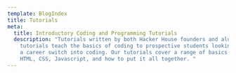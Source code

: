 ```yaml
---
template: BlogIndex
title: Tutorials
meta:
  title: Introductory Coding and Programming Tutorials
  description: "Tutorials written by both Hacker House founders and alumni. These
    tutorials teach the basics of coding to prospective students looking to make
    a career switch into coding. Our tutorials cover a range of basics such as
    HTML, CSS, Javascript, and how to put it all together. "
---
```

